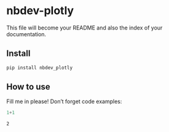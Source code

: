 # nbdev-plotly

<!-- WARNING: THIS FILE WAS AUTOGENERATED! DO NOT EDIT! -->

This file will become your README and also the index of your
documentation.

## Install

``` sh
pip install nbdev_plotly
```

## How to use

Fill me in please! Don’t forget code examples:

``` python
1+1
```

    2
